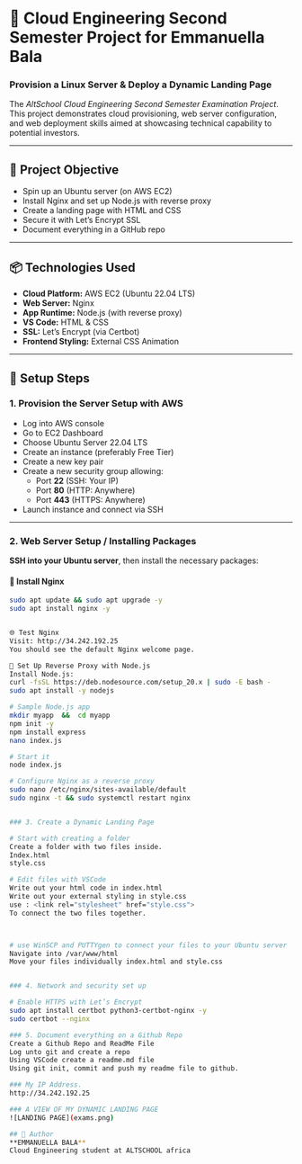 # 🚀 Cloud Engineering Second Semester Project for Emmanuella Bala

### Provision a Linux Server & Deploy a Dynamic Landing Page

The *AltSchool Cloud Engineering Second Semester Examination Project*.  
This project demonstrates cloud provisioning, web server configuration, and web deployment skills aimed at showcasing technical capability to potential investors.

---

## 📌 Project Objective

- Spin up an Ubuntu server (on AWS EC2)  
- Install Nginx and set up Node.js with reverse proxy  
- Create a landing page with HTML and CSS  
- Secure it with Let’s Encrypt SSL  
- Document everything in a GitHub repo  

---

## 📦 Technologies Used

- **Cloud Platform:** AWS EC2 (Ubuntu 22.04 LTS)  
- **Web Server:** Nginx  
- **App Runtime:** Node.js (with reverse proxy)  
- **VS Code:** HTML & CSS  
- **SSL:** Let’s Encrypt (via Certbot)  
- **Frontend Styling:** External CSS Animation  

---

## 🚀 Setup Steps

### 1. Provision the Server Setup with AWS

- Log into AWS console  
- Go to EC2 Dashboard  
- Choose Ubuntu Server 22.04 LTS  
- Create an instance (preferably Free Tier)  
- Create a new key pair  
- Create a new security group allowing:
  - Port **22** (SSH: Your IP)
  - Port **80** (HTTP: Anywhere)
  - Port **443** (HTTPS: Anywhere)  
- Launch instance and connect via SSH

---

### 2. Web Server Setup / Installing Packages

**SSH into your Ubuntu server**, then install the necessary packages:

#### 🔧 Install Nginx
```bash
sudo apt update && sudo apt upgrade -y
sudo apt install nginx -y


🌐 Test Nginx
Visit: http://34.242.192.25
You should see the default Nginx welcome page.

🔁 Set Up Reverse Proxy with Node.js
Install Node.js:
curl -fsSL https://deb.nodesource.com/setup_20.x | sudo -E bash -
sudo apt install -y nodejs

# Sample Node.js app
mkdir myapp  &&  cd myapp
npm init -y
npm install express
nano index.js

# Start it
node index.js

# Configure Nginx as a reverse proxy
sudo nano /etc/nginx/sites-available/default
sudo nginx -t && sudo systemctl restart nginx


### 3. Create a Dynamic Landing Page

# Start with creating a folder
Create a folder with two files inside.
Index.html
style.css

# Edit files with VSCode
Write out your html code in index.html
Write out your external styling in style.css
use : <link rel="stylesheet" href="style.css">
To connect the two files together.



# use WinSCP and PUTTYgen to connect your files to your Ubuntu server
Navigate into /var/www/html
Move your files individually index.html and style.css


### 4. Network and security set up

# Enable HTTPS with Let’s Encrypt 
sudo apt install certbot python3-certbot-nginx -y
sudo certbot --nginx

### 5. Document everything on a Github Repo
Create a Github Repo and ReadMe File
Log unto git and create a repo
Using VSCode create a readme.md file
Using git init, commit and push my readme file to github.

### My IP Address.
http://34.242.192.25

### A VIEW OF MY DYNAMIC LANDING PAGE
![LANDING PAGE](exams.png)

## 👤 Author
**EMMANUELLA BALA**  
Cloud Engineering student at ALTSCHOOL africa

